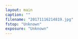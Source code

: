 ```yaml
---
layout: main
caption: ""
filename: "20171116214819.jpg"
fstop: "Unknown"
exposure: "Unknown"
---
```

